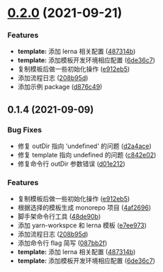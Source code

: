 # [0.2.0](https://github.com/hanrenguang/monorepo-template-cli/compare/v0.1.3...v0.2.0) (2021-09-21)


### Features

* **template:** 添加 lerna 相关配置 ([487314b](https://github.com/hanrenguang/monorepo-template-cli/commit/487314bdad04d7bbac76a14d641b3d47d52b5fd8))
* **template:** 添加模板开发环境相应配置 ([6de36c7](https://github.com/hanrenguang/monorepo-template-cli/commit/6de36c771da4c5d961566e6c2d96c4db71c202e2))
* 复制模板后做一些初始化操作 ([e912eb5](https://github.com/hanrenguang/monorepo-template-cli/commit/e912eb5ba26cf491b33d00d6f1d45d0e80c1568d))
* 添加流程日志 ([208b95d](https://github.com/hanrenguang/monorepo-template-cli/commit/208b95d959450f6c02af221a579aed97eb9c31c9))
* 添加示例 package ([d876c49](https://github.com/hanrenguang/monorepo-template-cli/commit/d876c49154306c382e60b051fb596caa4e4693b3))



## 0.1.4 (2021-09-09)


### Bug Fixes

* 修复 outDir 指向 'undefined' 的问题 ([d2a4ace](https://github.com/hanrenguang/monorepo-template-cli/commit/d2a4ace3f4cbfaa6c6602c3eadc322bbfe1dfdcd))
* 修复 template 指向 undefined 的问题 ([c842e02](https://github.com/hanrenguang/monorepo-template-cli/commit/c842e024a144795e5d1371d70bba324364f10530))
* 修复命令行 outDir 参数错误 ([d01e212](https://github.com/hanrenguang/monorepo-template-cli/commit/d01e212887db3a73f243cfa3389c6c4b3aa6aea3))


### Features

* 复制模板后做一些初始化操作 ([e912eb5](https://github.com/hanrenguang/monorepo-template-cli/commit/e912eb5ba26cf491b33d00d6f1d45d0e80c1568d))
* 根据选择的模板生成 monorepo 项目 ([4af2696](https://github.com/hanrenguang/monorepo-template-cli/commit/4af2696de79909180bd1e797bb4dcf57cdd0633b))
* 脚手架命令行工具 ([48de90b](https://github.com/hanrenguang/monorepo-template-cli/commit/48de90bda0b4b2a569c827c0727915395903c36d))
* 添加 yarn-workspce 和 lerna 模板 ([e7ee973](https://github.com/hanrenguang/monorepo-template-cli/commit/e7ee9736850223cb28162fcbd38d2f080e8f067c))
* 添加流程日志 ([208b95d](https://github.com/hanrenguang/monorepo-template-cli/commit/208b95d959450f6c02af221a579aed97eb9c31c9))
* 添加命令行 flag 简写 ([087bb2f](https://github.com/hanrenguang/monorepo-template-cli/commit/087bb2f0a8cc0d4375dbcbd0283b3d263d0006bb))
* **template:** 添加 lerna 相关配置 ([487314b](https://github.com/hanrenguang/monorepo-template-cli/commit/487314bdad04d7bbac76a14d641b3d47d52b5fd8))
* **template:** 添加模板开发环境相应配置 ([6de36c7](https://github.com/hanrenguang/monorepo-template-cli/commit/6de36c771da4c5d961566e6c2d96c4db71c202e2))



